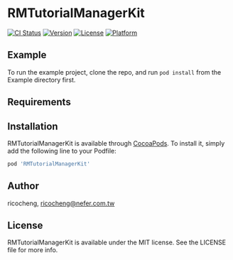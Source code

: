# RMTutorialManagerKit

[![CI Status](https://img.shields.io/travis/ricocheng/RMTutorialManagerKit.svg?style=flat)](https://travis-ci.org/ricocheng/RMTutorialManagerKit)
[![Version](https://img.shields.io/cocoapods/v/RMTutorialManagerKit.svg?style=flat)](https://cocoapods.org/pods/RMTutorialManagerKit)
[![License](https://img.shields.io/cocoapods/l/RMTutorialManagerKit.svg?style=flat)](https://cocoapods.org/pods/RMTutorialManagerKit)
[![Platform](https://img.shields.io/cocoapods/p/RMTutorialManagerKit.svg?style=flat)](https://cocoapods.org/pods/RMTutorialManagerKit)

## Example

To run the example project, clone the repo, and run `pod install` from the Example directory first.

## Requirements

## Installation

RMTutorialManagerKit is available through [CocoaPods](https://cocoapods.org). To install
it, simply add the following line to your Podfile:

```ruby
pod 'RMTutorialManagerKit'
```

## Author

ricocheng, ricocheng@nefer.com.tw

## License

RMTutorialManagerKit is available under the MIT license. See the LICENSE file for more info.
